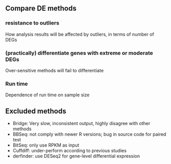 
## Compare DE methods

### resistance to outliers

How analysis results will be affected by outliers, in terms of number of DEGs

### (practically) differentiate genes with extreme or moderate DEGs

Over-sensitive methods will fail to differentiate

### Run time

Dependence of run time on sample size


## Excluded methods

  - Bridge: Very slow, inconsistent output, highly disagree with other methods
  - BBSeq: not comply with newer R versions; bug in source code for paired test
  - BitSeq: only use RPKM as input
  - Cuffdiff: under-perform according to previous studies
  - derfinder: use DESeq2 for gene-level differential expression
